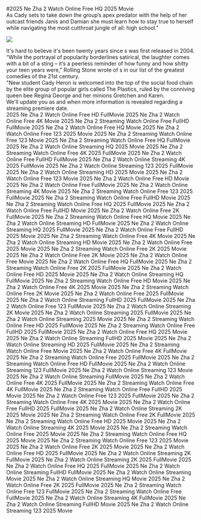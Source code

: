 #2025 Ne Zha 2 Watch Online Free HQ 2025 Movie  
As Cady sets to take down the group’s apex predator with the help of her outcast friends Janis and Damian she must learn how to stay true to herself while navigating the most cutthroat jungle of all: high school."  
  
[![](https://i.imgur.com/qSNzIqt.png)](https://movie.rssnews.media/xNfOwWE.php)  
  
It's hard to believe it's been twenty years since s was first released in 2004.  
“While the portrayal of popularity borderlines satirical, the laughter comes with a bit of a sting – it’s a peerless reminder of how funny and how shitty your teen years were,” Rolling Stone wrote of s in our list of the greatest comedies of the 21st century.  
"New student Cady Heron is welcomed into the top of the social food chain by the elite group of popular girls called The Plastics, ruled by the conniving queen bee Regina George and her minions Gretchen and Karen.  
We'll update you as and when more information is revealed regarding a streaming premiere date.  
2025 Ne Zha 2 Watch Online Free HD FullMovie
2025 Ne Zha 2 Watch Online Free 4K Movie
2025 Ne Zha 2 Streaming Watch Online Free FullHD FullMovie
2025 Ne Zha 2 Watch Online Free HQ Movie
2025 Ne Zha 2 Watch Online Free 123 2025 Movie
2025 Ne Zha 2 Streaming Watch Online Free 123 Movie
2025 Ne Zha 2 Streaming Watch Online Free HQ FullMovie
2025 Ne Zha 2 Watch Online Streaming HQ 2025 Movie
2025 Ne Zha 2 Streaming Watch Online Free 4K 2025 FullMovie
2025 Ne Zha 2 Watch Online Free FullHD FullMovie
2025 Ne Zha 2 Watch Online Streaming 4K 2025 FullMovie
2025 Ne Zha 2 Watch Online Streaming 123 2025 FullMovie
2025 Ne Zha 2 Watch Online Streaming HD 2025 Movie
2025 Ne Zha 2 Watch Online Free 123 Movie
2025 Ne Zha 2 Watch Online Free HD Movie
2025 Ne Zha 2 Watch Online Free FullMovie
2025 Ne Zha 2 Watch Online Streaming 4K Movie
2025 Ne Zha 2 Streaming Watch Online Free 123 2025 FullMovie
2025 Ne Zha 2 Streaming Watch Online Free FullHD Movie
2025 Ne Zha 2 Streaming Watch Online Free HQ 2025 FullMovie
2025 Ne Zha 2 Watch Online Free FullHD Movie
2025 Ne Zha 2 Watch Online Free 2K FullMovie
2025 Ne Zha 2 Streaming Watch Online Free HQ Movie
2025 Ne Zha 2 Watch Online Streaming HD FullMovie
2025 Ne Zha 2 Watch Online Streaming HQ 2025 FullMovie
2025 Ne Zha 2 Watch Online Free FullHD 2025 Movie
2025 Ne Zha 2 Streaming Watch Online Free 4K Movie
2025 Ne Zha 2 Watch Online Streaming HD Movie
2025 Ne Zha 2 Watch Online Free 2025 Movie
2025 Ne Zha 2 Streaming Watch Online Free 2K 2025 Movie
2025 Ne Zha 2 Watch Online Free 2K Movie
2025 Ne Zha 2 Watch Online Free Movie
2025 Ne Zha 2 Watch Online Free HQ FullMovie
2025 Ne Zha 2 Streaming Watch Online Free 2K 2025 FullMovie
2025 Ne Zha 2 Watch Online Free HD 2025 Movie
2025 Ne Zha 2 Watch Online Streaming HQ FullMovie
2025 Ne Zha 2 Streaming Watch Online Free HD Movie
2025 Ne Zha 2 Watch Online Free 4K 2025 Movie
2025 Ne Zha 2 Streaming Watch Online Free 2K Movie
2025 Ne Zha 2 Watch Online Free 2025 FullMovie
2025 Ne Zha 2 Watch Online Streaming FullHD 2025 FullMovie
2025 Ne Zha 2 Watch Online Free 123 FullMovie
2025 Ne Zha 2 Watch Online Streaming 2K Movie
2025 Ne Zha 2 Watch Online Streaming 2025 FullMovie
2025 Ne Zha 2 Watch Online Streaming 2025 Movie
2025 Ne Zha 2 Streaming Watch Online Free HD 2025 FullMovie
2025 Ne Zha 2 Streaming Watch Online Free FullHD 2025 FullMovie
2025 Ne Zha 2 Watch Online Free HQ 2025 Movie
2025 Ne Zha 2 Watch Online Streaming FullHD 2025 Movie
2025 Ne Zha 2 Watch Online Streaming HD 2025 FullMovie
2025 Ne Zha 2 Streaming Watch Online Free Movie
2025 Ne Zha 2 Watch Online Free 4K FullMovie
2025 Ne Zha 2 Streaming Watch Online Free 2025 FullMovie
2025 Ne Zha 2 Streaming Watch Online Free HD FullMovie
2025 Ne Zha 2 Watch Online Streaming 123 FullMovie
2025 Ne Zha 2 Watch Online Streaming 123 Movie
2025 Ne Zha 2 Watch Online Streaming FullMovie
2025 Ne Zha 2 Watch Online Free 4K 2025 FullMovie
2025 Ne Zha 2 Streaming Watch Online Free 4K FullMovie
2025 Ne Zha 2 Streaming Watch Online Free FullHD 2025 Movie
2025 Ne Zha 2 Watch Online Free 123 2025 FullMovie
2025 Ne Zha 2 Streaming Watch Online Free 4K 2025 Movie
2025 Ne Zha 2 Watch Online Free FullHD 2025 FullMovie
2025 Ne Zha 2 Watch Online Streaming 2K 2025 Movie
2025 Ne Zha 2 Streaming Watch Online Free 2K FullMovie
2025 Ne Zha 2 Streaming Watch Online Free HD 2025 Movie
2025 Ne Zha 2 Watch Online Streaming 4K 2025 Movie
2025 Ne Zha 2 Streaming Watch Online Free 2025 Movie
2025 Ne Zha 2 Streaming Watch Online Free HQ 2025 Movie
2025 Ne Zha 2 Streaming Watch Online Free 123 2025 Movie
2025 Ne Zha 2 Watch Online Free 2K 2025 Movie
2025 Ne Zha 2 Watch Online Free HD 2025 FullMovie
2025 Ne Zha 2 Watch Online Streaming 2K FullMovie
2025 Ne Zha 2 Watch Online Streaming 2K 2025 FullMovie
2025 Ne Zha 2 Watch Online Free HQ 2025 FullMovie
2025 Ne Zha 2 Watch Online Streaming FullHD FullMovie
2025 Ne Zha 2 Watch Online Streaming Movie
2025 Ne Zha 2 Watch Online Streaming HQ Movie
2025 Ne Zha 2 Watch Online Free 2K 2025 FullMovie
2025 Ne Zha 2 Streaming Watch Online Free 123 FullMovie
2025 Ne Zha 2 Streaming Watch Online Free FullMovie
2025 Ne Zha 2 Watch Online Streaming 4K FullMovie
2025 Ne Zha 2 Watch Online Streaming FullHD Movie
2025 Ne Zha 2 Watch Online Streaming 123 2025 Movie